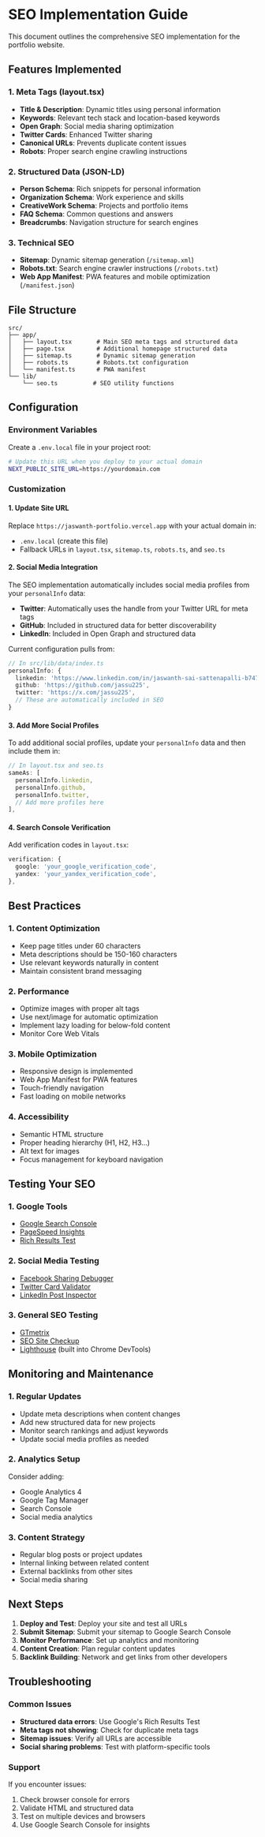 # SEO Implementation Guide

This document outlines the comprehensive SEO implementation for the portfolio website.

## Features Implemented

### 1. Meta Tags (layout.tsx)
- **Title & Description**: Dynamic titles using personal information
- **Keywords**: Relevant tech stack and location-based keywords
- **Open Graph**: Social media sharing optimization
- **Twitter Cards**: Enhanced Twitter sharing
- **Canonical URLs**: Prevents duplicate content issues
- **Robots**: Proper search engine crawling instructions

### 2. Structured Data (JSON-LD)
- **Person Schema**: Rich snippets for personal information
- **Organization Schema**: Work experience and skills
- **CreativeWork Schema**: Projects and portfolio items
- **FAQ Schema**: Common questions and answers
- **Breadcrumbs**: Navigation structure for search engines

### 3. Technical SEO
- **Sitemap**: Dynamic sitemap generation (`/sitemap.xml`)
- **Robots.txt**: Search engine crawler instructions (`/robots.txt`)
- **Web App Manifest**: PWA features and mobile optimization (`/manifest.json`)

## File Structure

```
src/
├── app/
│   ├── layout.tsx       # Main SEO meta tags and structured data
│   ├── page.tsx         # Additional homepage structured data
│   ├── sitemap.ts       # Dynamic sitemap generation
│   ├── robots.ts        # Robots.txt configuration
│   └── manifest.ts      # PWA manifest
└── lib/
    └── seo.ts          # SEO utility functions
```

## Configuration

### Environment Variables
Create a `.env.local` file in your project root:
```bash
# Update this URL when you deploy to your actual domain
NEXT_PUBLIC_SITE_URL=https://yourdomain.com
```

### Customization

#### 1. Update Site URL
Replace `https://jaswanth-portfolio.vercel.app` with your actual domain in:
- `.env.local` (create this file)
- Fallback URLs in `layout.tsx`, `sitemap.ts`, `robots.ts`, and `seo.ts`

#### 2. Social Media Integration
The SEO implementation automatically includes social media profiles from your `personalInfo` data:
- **Twitter**: Automatically uses the handle from your Twitter URL for meta tags
- **GitHub**: Included in structured data for better discoverability
- **LinkedIn**: Included in Open Graph and structured data

Current configuration pulls from:
```typescript
// In src/lib/data/index.ts
personalInfo: {
  linkedin: 'https://www.linkedin.com/in/jaswanth-sai-sattenapalli-b74766128/',
  github: 'https://github.com/jassu225',
  twitter: 'https://x.com/jassu225',
  // These are automatically included in SEO
}
```

#### 3. Add More Social Profiles
To add additional social profiles, update your `personalInfo` data and then include them in:
```typescript
// In layout.tsx and seo.ts
sameAs: [
  personalInfo.linkedin,
  personalInfo.github,
  personalInfo.twitter,
  // Add more profiles here
],
```

#### 4. Search Console Verification
Add verification codes in `layout.tsx`:
```typescript
verification: {
  google: 'your_google_verification_code',
  yandex: 'your_yandex_verification_code',
},
```

## Best Practices

### 1. Content Optimization
- Keep page titles under 60 characters
- Meta descriptions should be 150-160 characters
- Use relevant keywords naturally in content
- Maintain consistent brand messaging

### 2. Performance
- Optimize images with proper alt tags
- Use next/image for automatic optimization
- Implement lazy loading for below-fold content
- Monitor Core Web Vitals

### 3. Mobile Optimization
- Responsive design is implemented
- Web App Manifest for PWA features
- Touch-friendly navigation
- Fast loading on mobile networks

### 4. Accessibility
- Semantic HTML structure
- Proper heading hierarchy (H1, H2, H3...)
- Alt text for images
- Focus management for keyboard navigation

## Testing Your SEO

### 1. Google Tools
- [Google Search Console](https://search.google.com/search-console)
- [PageSpeed Insights](https://pagespeed.web.dev/)
- [Rich Results Test](https://search.google.com/test/rich-results)

### 2. Social Media Testing
- [Facebook Sharing Debugger](https://developers.facebook.com/tools/debug/)
- [Twitter Card Validator](https://cards-dev.twitter.com/validator)
- [LinkedIn Post Inspector](https://www.linkedin.com/post-inspector/)

### 3. General SEO Testing
- [GTmetrix](https://gtmetrix.com/)
- [SEO Site Checkup](https://seositecheckup.com/)
- [Lighthouse](https://developers.google.com/web/tools/lighthouse) (built into Chrome DevTools)

## Monitoring and Maintenance

### 1. Regular Updates
- Update meta descriptions when content changes
- Add new structured data for new projects
- Monitor search rankings and adjust keywords
- Update social media profiles as needed

### 2. Analytics Setup
Consider adding:
- Google Analytics 4
- Google Tag Manager
- Search Console
- Social media analytics

### 3. Content Strategy
- Regular blog posts or project updates
- Internal linking between related content
- External backlinks from other sites
- Social media sharing

## Next Steps

1. **Deploy and Test**: Deploy your site and test all URLs
2. **Submit Sitemap**: Submit your sitemap to Google Search Console
3. **Monitor Performance**: Set up analytics and monitoring
4. **Content Creation**: Plan regular content updates
5. **Backlink Building**: Network and get links from other developers

## Troubleshooting

### Common Issues
- **Structured data errors**: Use Google's Rich Results Test
- **Meta tags not showing**: Check for duplicate meta tags
- **Sitemap issues**: Verify all URLs are accessible
- **Social sharing problems**: Test with platform-specific tools

### Support
If you encounter issues:
1. Check browser console for errors
2. Validate HTML and structured data
3. Test on multiple devices and browsers
4. Use Google Search Console for insights 